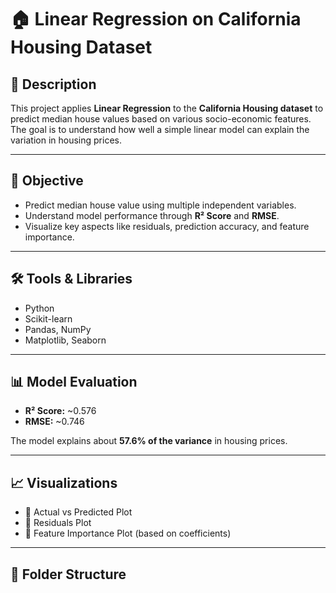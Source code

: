 # 🏠 Linear Regression on California Housing Dataset

## 📌 Description

This project applies **Linear Regression** to the **California Housing dataset** to predict median house values based on various socio-economic features. The goal is to understand how well a simple linear model can explain the variation in housing prices.

---

## 🧠 Objective

- Predict median house value using multiple independent variables.
- Understand model performance through **R² Score** and **RMSE**.
- Visualize key aspects like residuals, prediction accuracy, and feature importance.

---

## 🛠️ Tools & Libraries

- Python
- Scikit-learn
- Pandas, NumPy
- Matplotlib, Seaborn

---

## 📊 Model Evaluation

- **R² Score:** ~0.576
- **RMSE:** ~0.746

The model explains about **57.6% of the variance** in housing prices.

---

## 📈 Visualizations

- 📌 Actual vs Predicted Plot
- 📌 Residuals Plot
- 📌 Feature Importance Plot (based on coefficients)

---

## 📂 Folder Structure


